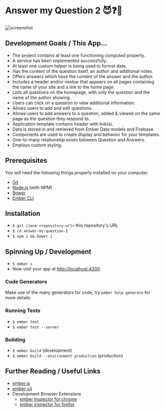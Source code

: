 # Answer my Question 2 :smiling_imp::question::no_good:

![screenshot](CR3.png)

## Development Goals / This App...
* The project contains at least one functioning computed property.
* A service has been implemented successfully.
* At least one custom helper is being used to format data.
* Has the content of the question itself, an author and additional notes.
* Offers answers which have the content of the answer and the author.
* Includes a header and/or navbar that appears on all pages containing the name of your site and a link to the home page.
* Lists all questions on the homepage, with only the question and the name of the author showing.
* Users can click on a question to view additional information.
* Allows users to add and edit questions.
* Allows users to add answers to a question, added & viewed on the same page as the question they respond to.
* Application template contains header with link(s).
* Data is stored in and retrieved from Ember Data models and Firebase.
* Components are used to create display and behavior for your templates.
* One-to-many relationship exists between Question and Answers.
* Employs custom styling.

## Prerequisites
You will need the following things properly installed on your computer.

* [Git](http://git-scm.com/)
* [Node.js](http://nodejs.org/) (with NPM)
* [Bower](http://bower.io/)
* [Ember CLI](http://ember-cli.com/)

## Installation

* `$ git clone <repository-url>` this repository's URL
* `$ cd answer-my-question-2`
* `$ npm i && bower i`

## Spinning Up / Development

* `$ ember s`
* Now visit your app at [http://localhost:4200](http://localhost:4200).

### Code Generators

Make use of the many generators for code, try `ember help generate` for more details

### Running Tests

* `$ ember test`
* `$ ember test --server`

### Building

* `$ ember build` (development)
* `$ ember build --environment production` (production)

## Further Reading / Useful Links

* [ember.js](http://emberjs.com/)
* [ember-cli](http://ember-cli.com/)
* Development Browser Extensions
  * [ember inspector for chrome](https://chrome.google.com/webstore/detail/ember-inspector/bmdblncegkenkacieihfhpjfppoconhi)
  * [ember inspector for firefox](https://addons.mozilla.org/en-US/firefox/addon/ember-inspector/)
